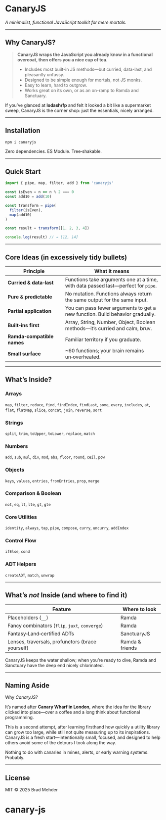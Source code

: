 # CanaryJS

*A minimalist, functional JavaScript toolkit for mere mortals.*

---

## Why CanaryJS?

> **CanaryJS wraps the JavaScript you already know in a functional overcoat, then offers you a nice cup of tea.**
>
> * Includes most built-in JS methods—but curried, data-last, and pleasantly unfussy.
> * Designed to be simple enough for mortals, not JS monks.
> * Easy to learn, hard to outgrow.
> * Works great on its own, or as an on-ramp to Ramda and Sanctuary.

If you’ve glanced at **lodash/fp** and felt it looked a bit like a supermarket sweep, CanaryJS is the corner shop: just the essentials, nicely arranged.

---

## Installation

```bash
npm i canaryjs
```

Zero dependencies. ES Module. Tree‑shakable.

---

## Quick Start

```js
import { pipe, map, filter, add } from 'canaryjs'

const isEven = n => n % 2 === 0
const add10 = add(10)

const transform = pipe(
  filter(isEven),
  map(add10)
)

const result = transform([1, 2, 3, 4])

console.log(result) // → [12, 14]
```

---

## Core Ideas (in excessively tidy bullets)

| Principle                  | What it means                                                                     |
| -------------------------- | --------------------------------------------------------------------------------- |
| **Curried & data‑last**    | Functions take arguments one at a time, with data passed last—perfect for `pipe`. |
| **Pure & predictable**     | No mutation. Functions always return the same output for the same input.          |
| **Partial application**    | You can pass fewer arguments to get a new function. Build behavior gradually.     |
| **Built‑ins first**        | Array, String, Number, Object, Boolean methods—it’s curried and calm, bruv.       |
| **Ramda‑compatible names** | Familiar territory if you graduate.                                               |
| **Small surface**          | \~60 functions; your brain remains un‑overheated.                                 |

---

## What’s Inside?

### Arrays

`map`, `filter`, `reduce`, `find`, `findIndex`, `findLast`, `some`, `every`, `includes`, `at`, `flat`, `flatMap`, `slice`, `concat`, `join`, `reverse`, `sort`

### Strings

`split`, `trim`, `toUpper`, `toLower`, `replace`, `match`

### Numbers

`add`, `sub`, `mul`, `div`, `mod`, `abs`, `floor`, `round`, `ceil`, `pow`

### Objects

`keys`, `values`, `entries`, `fromEntries`, `prop`, `merge`

### Comparison & Boolean

`not`, `eq`, `lt`, `lte`, `gt`, `gte`

### Core Utilities

`identity`, `always`, `tap`, `pipe`, `compose`, `curry`, `uncurry`, `addIndex`

### Control Flow

`ifElse`, `cond`

### ADT Helpers

`createADT`, `match`, `unwrap`

---

## What’s *not* Inside (and where to find it)

| Feature                                          | Where to look   |
| ------------------------------------------------ | --------------- |
| Placeholders (`__`)                              | Ramda           |
| Fancy combinators (`flip`, `juxt`, `converge`)   | Ramda           |
| Fantasy‑Land‑certified ADTs                      | SanctuaryJS     |
| Lenses, traversals, profunctors (brace yourself) | Ramda & friends |


CanaryJS keeps the water shallow; when you’re ready to dive, Ramda and Sanctuary have the deep end nicely chlorinated.

---

## Naming Aside

Why *CanaryJS*?

It’s named after **Canary Wharf in London**, where the idea for the library clicked into place—over a coffee and a long think about functional programming.

This is a second attempt, after learning firsthand how quickly a utility library can grow too large, while still not quite measuring up to its inspirations. CanaryJS is a fresh start—intentionally small, focused, and designed to help others avoid some of the detours I took along the way.

Nothing to do with canaries in mines, alerts, or early warning systems. Probably.

---

## License

MIT © 2025 Brad Mehder
# canary-js
